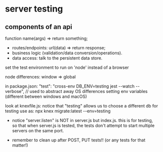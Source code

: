 # server testing

## components of an api

function name(args) => return something;

- routes/endpoints: url(data) => return response;
- business logic (validation/data conversion/operations).
- data access: talk to the persistent data store.

set the test environment to run on 'node' instead of a browser

node differences:
window => global

in package.json: "test": "cross-env DB_ENV=testing jest --watch --verbose",
  // used to abstract away OS differences setting env variables (different between windows and macOS)

look at knexfile.js: notice that "testing" allows us to choose a different db for testing
  use as: npx knex migrate:latest --env=testing

- notice "server.listen" is NOT in server.js but index.js. this is for testing, so that when server.js is tested, the tests don't attempt to start multiple servers on the same port.

- remember to clean up after POST, PUT tests!! (or any tests for that matter!)

